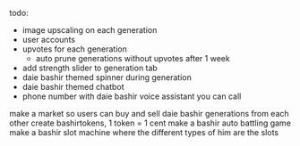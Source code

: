 todo:
- image upscaling on each generation
- user accounts
- upvotes for each generation
  - auto prune generations without upvotes after 1 week
- add strength slider to generation tab
- daie bashir themed spinner during generation
- daie bashir themed chatbot
- phone number with daie bashir voice assistant you can call

make a market so users can buy and sell daie bashir generations from each other
create bashirtokens, 1 token = 1 cent
make a bashir auto battling game
make a bashir slot machine where the different types of him are the slots